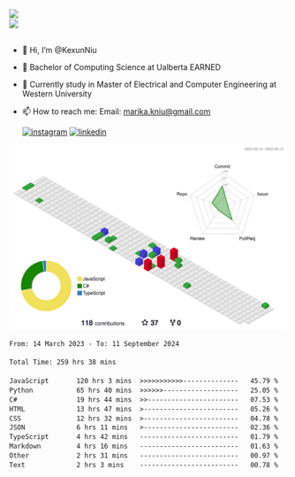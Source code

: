 <a href="https://github.com/anuraghazra/github-readme-stats">
  <img align="center" src="https://github-readme-stats.vercel.app/api?username=KexunNiu&show_icons=true" />
</a>
</br>
<a href="https://github.com/anuraghazra/github-readme-stats">
  <img align="center" src="https://github-readme-stats.vercel.app/api/top-langs/?username=KexunNiu" />
</a>

</br>
</br>

- 👋 Hi, I’m @KexunNiu
- 👀 Bachelor of Computing Science at Ualberta EARNED
- 🌱 Currently study in Master of Electrical and Computer Engineering at Western University
- 📫 How to reach me: Email: marika.kniu@gmail.com
  
  [![instagram](https://github.com/shikhar1020jais1/Git-Social/blob/master/Icons/Instagram1.png (Instagram))][1] [![linkedin](https://github.com/shikhar1020jais1/Git-Social/blob/master/Icons/LinkedIn1.png (LinkedIn))][2]

<!-- To Link your profile to the media buttons -->

[1]: https://www.instagram.com/barryn719_
[2]: https://www.linkedin.com/in/kexun-niu



![](./profile-3d-contrib/profile-gitblock.svg)

<!--START_SECTION:waka-->

```txt
From: 14 March 2023 - To: 11 September 2024

Total Time: 259 hrs 38 mins

JavaScript       120 hrs 3 mins  >>>>>>>>>>>--------------   45.79 %
Python           65 hrs 40 mins  >>>>>>-------------------   25.05 %
C#               19 hrs 44 mins  >>-----------------------   07.53 %
HTML             13 hrs 47 mins  >------------------------   05.26 %
CSS              12 hrs 32 mins  >------------------------   04.78 %
JSON             6 hrs 11 mins   >------------------------   02.36 %
TypeScript       4 hrs 42 mins   -------------------------   01.79 %
Markdown         4 hrs 16 mins   -------------------------   01.63 %
Other            2 hrs 31 mins   -------------------------   00.97 %
Text             2 hrs 3 mins    -------------------------   00.78 %
```

<!--END_SECTION:waka-->

